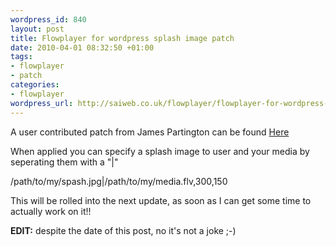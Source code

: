 ```yaml
--- 
wordpress_id: 840
layout: post
title: Flowplayer for wordpress splash image patch
date: 2010-04-01 08:32:50 +01:00
tags: 
- flowplayer
- patch
categories: 
- flowplayer
wordpress_url: http://saiweb.co.uk/flowplayer/flowplayer-for-wordpress-splash-image-patch
---
```

A user contributed patch from James Partington can be found <a href='http://cdn.saiweb.co.uk/uploads/2010/04/Flowplayer-WP-patch.txt'>Here</a>

When applied you can specify a splash image to user and your media by seperating them with a "|"

/path/to/my/spash.jpg|/path/to/my/media.flv,300,150


This will be rolled into the next update, as soon as I can get some time to actually work on it!!

<strong>EDIT:</strong> despite the date of this post, no it's not a joke ;-)
